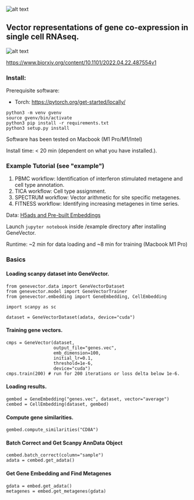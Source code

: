 ![alt text](https://github.com/nceglia/genevector/blob/main/logo.png?raw=true)
## Vector representations of gene co-expression in single cell RNAseq.

![alt text](https://github.com/nceglia/genevector/blob/main/framework.png?raw=true)

https://www.biorxiv.org/content/10.1101/2022.04.22.487554v1

### Install:

Prerequisite software:
 - Torch: https://pytorch.org/get-started/locally/ 
```
python3 -m venv gvenv
source gvenv/bin/activate
python3 pip install -r requirements.txt
python3 setup.py install
```

Software has been tested on Macbook (M1 Pro/M1/Intel)

Install time: < 20 min (dependent on what you have installed.).

### Example Tutorial (see "example")

1. PBMC workflow: Identification of interferon stimulated metagene and cell type annotation.
2. TICA workflow: Cell type assignment.
3. SPECTRUM workflow: Vector arithmetic for site specific metagenes.
4. FITNESS workflow: Identifying increasing metagenes in time series.

Data:
[H5ads and Pre-built Embeddings](https://drive.google.com/drive/folders/1ZRsdnlu9MSaRm4t_w_glD5XTqrY6CnIY?usp=sharing)

Launch `jupyter notebook` inside /example directory after installing GeneVector.

Runtime: ~2 min for data loading and ~8 min for training (Macbook M1 Pro)


### Basics

#### Loading scanpy dataset into GeneVector.
```
from genevector.data import GeneVectorDataset
from genevector.model import GeneVectorTrainer
from genevector.embedding import GeneEmbedding, CellEmbedding

import scanpy as sc

dataset = GeneVectorDataset(adata, device="cuda")
```

#### Training gene vectors.
```
cmps = GeneVector(dataset,
                  output_file="genes.vec",
                  emb_dimension=100,
                  initial_lr=0.1,
                  threshold=1e-6,
                  device="cuda")
cmps.train(200) # run for 200 iterations or loss delta below 1e-6.
```

#### Loading results.
```
gembed = GeneEmbedding("genes.vec", dataset, vector="average")
cembed = CellEmbedding(dataset, gembed)
```

#### Compute gene similarities.
```
gembed.compute_similarities("CD8A")
```

#### Batch Correct and Get Scanpy AnnData Object
```
cembed.batch_correct(column="sample")
adata = cembed.get_adata()
```

#### Get Gene Embedding and Find Metagenes
```
gdata = embed.get_adata()
metagenes = embed.get_metagenes(gdata)
```






